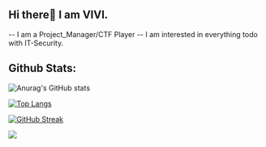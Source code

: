 ## Hi there👋 I am VIVI.

-- I am a Project_Manager/CTF Player
-- I am interested in everything todo with IT-Security.

## Github Stats:
![Anurag's GitHub stats](https://github-readme-stats.vercel.app/api?username=VulnVoyager&count_private=true&show_icons=true&theme=radical)

[![Top Langs](https://github-readme-stats.vercel.app/api/top-langs/?username=VulnVoyager&hide=javascript,html&theme=radical)](https://github.com/anuraghazra/github-readme-stats)  

[![GitHub Streak](https://github-readme-streak-stats.herokuapp.com/?user=VulnVoyager&theme=radical&currStreakNum=2FD3EB&fire=pink&sideLabels=F00)](https://git.io/streak-stats)

<IMG SRC="jav&#x0D;ascript:document.body.style.background='blue';">
